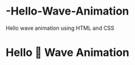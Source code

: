 # -Hello-Wave-Animation
Hello wave animation using HTML and CSS

<h1> Hello 👋  Wave Animation </h1>
